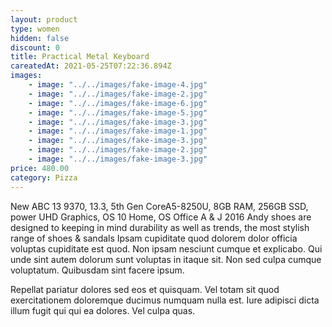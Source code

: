 ```yaml
---
layout: product
type: women
hidden: false
discount: 0
title: Practical Metal Keyboard
careatedAt: 2021-05-25T07:22:36.894Z
images:
    - image: "../../images/fake-image-4.jpg"
    - image: "../../images/fake-image-2.jpg"
    - image: "../../images/fake-image-6.jpg"
    - image: "../../images/fake-image-5.jpg"
    - image: "../../images/fake-image-3.jpg"
    - image: "../../images/fake-image-1.jpg"
    - image: "../../images/fake-image-3.jpg"
    - image: "../../images/fake-image-2.jpg"
    - image: "../../images/fake-image-3.jpg"
price: 480.00
category: Pizza
---
```

New ABC 13 9370, 13.3, 5th Gen CoreA5-8250U, 8GB RAM, 256GB SSD, power UHD Graphics, OS 10 Home, OS Office A & J 2016
Andy shoes are designed to keeping in mind durability as well as trends, the most stylish range of shoes & sandals
Ipsam cupiditate quod dolorem dolor officia voluptas cupiditate est quod. Non ipsam nesciunt cumque et explicabo. Qui unde sint autem dolorum sunt voluptas in itaque sit. Non sed culpa cumque voluptatum. Quibusdam sint facere ipsum.
 Repellat pariatur dolores sed eos et quisquam. Vel totam sit quod exercitationem doloremque ducimus numquam nulla est. Iure adipisci dicta illum fugit qui qui ea dolores. Vel culpa quas.

